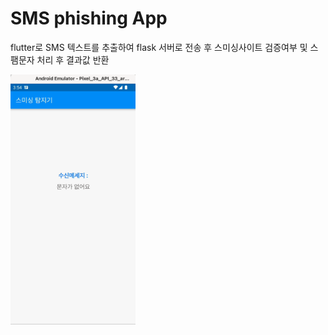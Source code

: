 # SMS phishing App



flutter로 SMS 텍스트를 추출하여 flask 서버로 전송 후 스미싱사이트 검증여부 및 스팸문자 처리 후 결과값 반환

<img src="README_img/4.gif" width="200" height="400"/>
